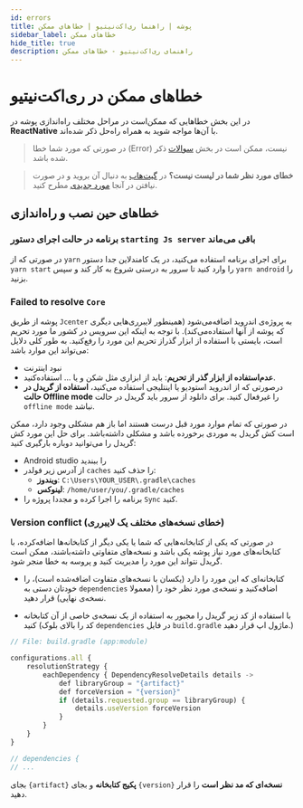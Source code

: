 ```yaml
---
id: errors
title: پوشه | راهنما ری‌اکت‌نیتیو | خطاهای ممکن
sidebar_label: خطاهای ممکن
hide_title: true
description: راهنمای ری‌اکت‌نیتیو - خطا‌های‌ ممکن
---
```


# خطاهای ممکن در ری‌اکت‌نیتیو

در این بخش خطاهایی که ممکن‌است در مراحل مختلف راه‌اندازی پوشه در **ReactNative** با آن‌ها مواجه شوید به همراه راه‌حل ذکر شده‌اند.

> در صورتی که مورد شما خطا (Error) نیست، ممکن است در بخش [سوالات](/docs/react-native/faq) ذکر شده باشد.

> **خطای مورد نظر شما در لیست نیست؟** در [گیت‌هاب](https://github.com/pusheco/pushe-react-native/issues?utf8=%E2%9C%93&q=is%3Aissue) به دنبال آن بروید و در صورت نیافتن در آنجا [مورد جدیدی](https://github.com/pusheco/pushe-react-native/issues/new) مطرح کنید.


## خطاهای حین نصب‌ و راه‌اندازی

### برنامه در حالت اجرای دستور `starting Js server` باقی می‌ماند

در صورتی که از `yarn` برای اجرای برنامه استفاده می‌کنید، در یک کامندلاین جدا دستور `yarn start` را وارد کنید تا سرور به درستی شروع به کار کند و سپس `yarn android` را بزنید.

### Failed to resolve `Core`

پوشه از طریق `Jcenter` به پروژه‌ی اندروید اضافه‌می‌شود (همینطور لایبرری‌هایی دیگری که پوشه از آنها استفاده‌می‌کند). با توجه به اینکه این سرویس در کشور ما مورد تحریم است، بایستی با استفاده از ابزار گذراز تحریم این مورد را رفع‌کنید. به طور کلی دلایل می‌تواند این موارد باشد:

* نبود اینترنت
* **عدم‌استفاده از ابزار گذر از تحریم**: باید از ابزاری مثل شکن و یا ... استفاده‌کنید.
* درصورتی که از اندروید استودیو یا اینتلیجی استفاده می‌کنید، **استفاده از گریدل در حالت Offline mode** را غیرفعال کنید. برای دانلود از سرور باید گریدل در حالت `offline mode` نباشد.
 
در صورتی که تمام موارد مورد قبل درست هستند اما باز هم مشکلی وجود دارد، ممکن است کش گریدل به موردی برخورده باشد و مشکلی داشته‌باشد. برای حل این مورد کش گریدل را می‌توانید دوباره بارگیری کنید:

* Android studio را ببندید
* از آدرس زیر فولدر `caches` را حذف کنید:
    * **ویندوز**: `C:\Users\YOUR_USER\.gradle\caches`
    * **لینوکس**: `/home/user/you/.gradle/caches`
* برنامه را اجرا کرده و مجددا پروژه را `Sync` کنید.

### Version conflict (خطای نسخه‌های مختلف یک لایبرری)

در صورتی که یکی از کتابخانه‌هایی که شما یا یکی دیگر از کتابخانه‌ها اضافه‌کرده، با کتابخانه‌های مورد نیاز پوشه یکی باشد و نسخه‌های متفاوتی داشته‌باشند، ممکن است گریدل نتواند این مورد را مدیریت کنید و پروسه به خطا منجر شود.

* کتابخانه‌ای که این مورد را دارد (یکسان با نسخه‌های متفاوت اضافه‌شده است)، را خودتان دستی به `dependencies` اضافه‌کنید و نسخه‌ی مورد نظر خود را (معمولا نسخه‌ی نهایی) قرار دهید.

* با استفاده از کد زیر گریدل را مجبور به استفاده از یک نسخه‌ی خاصی از آن کتابخانه کنید (کد را بالای بلوک `dependencies` در فایل `build.gradle` ماژول اپ قرار دهید.)

```js
// File: build.gradle (app:module)

configurations.all {
    resolutionStrategy {
        eachDependency { DependencyResolveDetails details ->
            def libraryGroup = "{artifact}"
            def forceVersion = "{version}"
            if (details.requested.group == libraryGroup) {
                details.useVersion forceVersion
            }
        }
    }
}

// dependencies {
// ...

```

بجای `{artifact}` **پکیج‌ کتابخانه** و بجای `{version}‍` **نسخه‌ای که مد نظر است** را قرار دهید.

